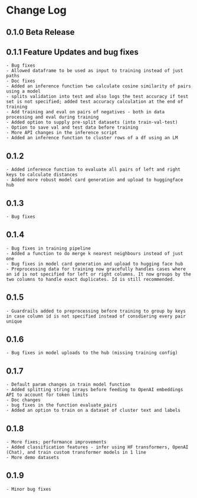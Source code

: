 # Change Log

## 0.1.0 Beta Release
## 0.1.1 Feature Updates and bug fixes
    - Bug fixes 
    - Allowed dataframe to be used as input to training instead of just paths
    - Doc fixes
    - Added an inference function two calculate cosine similarity of pairs using a model
    - splits validation into test and also logs the test accuracy if test set is not specified; added test accuracy calculation at the end of training
    - Add training and eval on pairs of negatives - both in data processing and eval during training
    - Added option to supply pre-split datasets (into train-val-test)
    - Option to save val and test data before training
    - More API changes in the inference script
    - Added an inference function to cluster rows of a df using an LM
## 0.1.2 
    - Added inference function to evaluate all pairs of left and right keys to calculate distances
    - Added more robust model card generation and upload to huggingface hub
## 0.1.3
    - Bug fixes
## 0.1.4
    - Bug fixes in training pipeline
    - Added a function to do merge k nearest neighbours instead of just one
    - Bug fixes in model card generation and upload to hugging face hub
    - Preprocessing data for training now gracefully handles cases where an id is not specified for left or right columns. It now groups by the two columns to handle exact duplicates. Id is still recommended. 
## 0.1.5
    - Guardrails added to preprocessing before training to group by keys in case column id is not specified instead of consdiering every pair unique
## 0.1.6 
    - Bug fixes in model uploads to the hub (missing training config)
## 0.1.7
    - Default param changes in train model function
    - Added splitting string arrays before feeding to OpenAI embeddings API to account for token limits
    - Doc changes
    - bug fixes in the function evaluate_pairs
    - Added an option to train on a dataset of cluster text and labels
## 0.1.8 
    - More fixes; performance improvements
    - Added classification features - infer using HF transformers, OpenAI (Chat), and train custom transformer models in 1 line
    - More demo datasets
## 0.1.9 
    - Minor bug fixes
    
